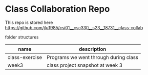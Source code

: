 # Class Collaboration Repo

This repo is stored here https://github.com/jlu1985/csi01__csc330__s23__18731__class-collab

folder structures

| name | description |
| - | - |
| class-exercise | Programs we went through during class |
| week3 | class project snapshot at week 3 |
